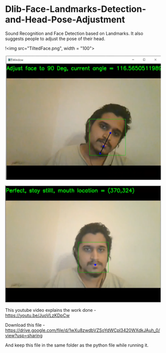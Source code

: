 # Dlib-Face-Landmarks-Detection-and-Head-Pose-Adjustment
Sound Recognition and Face Detection based on Landmarks. It also suggests people to adjust the pose of their head.


!<img src="TiltedFace.png", width = "100"> 

!['TiltedFace'](TiltedFace.png)

!['AdjustedFace'](VerticalFace.png)


This youtube video explains the work done - https://youtu.be/JuoVLzKDpCw


Download this file - https://drive.google.com/file/d/1wXu8zwdbVZSoYdWCpl3420WXdkJAuh_0/view?usp=sharing

And keep this file in the same folder as the python file while running it.


